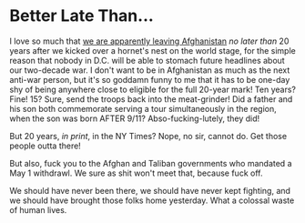 # Better Late Than...

I love so much that [we are apparently leaving Afghanistan](https://www.nytimes.com/live/2021/04/13/us/biden-news-today) *no later than* 20 years after we kicked over a hornet's nest on the world stage, for the simple reason that nobody in D.C. will be able to stomach future headlines about our two-decade war. I don't want to be in Afghanistan as much as the next anti-war person, but it's so goddamn funny to me that it has to be one-day shy of being anywhere close to eligible for the full 20-year mark! Ten years? Fine! 15? Sure, send the troops back into the meat-grinder! Did a father and his son both commemorate serving a tour simultaneously in the region, when the son was born AFTER 9/11? Abso-fucking-lutely, they did!

But 20 years, *in print*, in the NY Times? Nope, no sir, cannot do. Get those people outta there!

But also, fuck you to the Afghan and Taliban governments who mandated a May 1 withdrawl. We sure as shit won't meet that, because fuck off.

We should have never been there, we should have never kept fighting, and we should have brought those folks home yesterday. What a colossal waste of human lives.